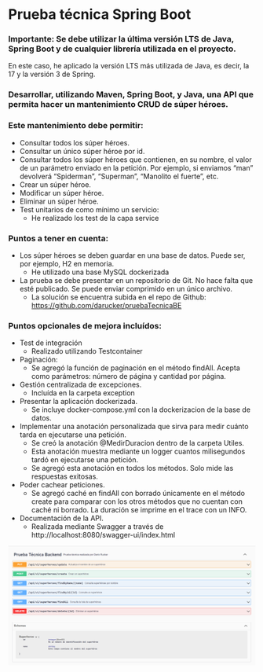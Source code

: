 # Prueba técnica Spring Boot

### Importante: Se debe utilizar la última versión LTS de Java, Spring Boot y de cualquier librería utilizada en el proyecto.

En este caso, he aplicado la versión LTS más utilizada de Java, es decir, la 17 y la versión 3 de Spring.


### Desarrollar, utilizando Maven, Spring Boot, y Java, una API que permita hacer un mantenimiento CRUD de súper héroes.
### Este mantenimiento debe permitir:

* Consultar todos los súper héroes.
* Consultar un único súper héroe por id.
* Consultar todos los súper héroes que contienen, en su nombre, el valor de un parámetro enviado en la petición. Por ejemplo, si enviamos “man” devolverá “Spiderman”, “Superman”, “Manolito el fuerte”, etc.
* Crear un súper héroe.
* Modificar un súper héroe.
* Eliminar un súper héroe.
* Test unitarios de como mínimo un servicio: 
  * He realizado los test de la capa service

### Puntos a tener en cuenta:

* Los súper héroes se deben guardar en una base de datos. Puede ser, por ejemplo, H2 en memoria. 
  * He utilizado una base MySQL dockerizada
* La prueba se debe presentar en un repositorio de Git. No hace falta que esté publicado. Se puede enviar comprimido en un único archivo.
  * La solución se encuentra subida en el repo de Github: https://github.com/darucker/pruebaTecnicaBE
 
### Puntos opcionales de mejora incluídos:

* Test de integración
  * Realizado utilizando Testcontainer
* Paginación:
  * Se agregó la función de paginación en el método findAll. Acepta como parámetros: número de página y cantidad por página.
* Gestión centralizada de excepciones.
  * Incluída en la carpeta exception 
* Presentar la aplicación dockerizada.
  * Se incluye docker-compose.yml con la dockerizacion de la base de datos.
* Implementar una anotación personalizada que sirva para medir cuánto tarda en ejecutarse una petición.
  * Se creó la anotación @MedirDuracion dentro de la carpeta Utiles.
  * Esta anotación muestra mediante un logger cuantos milisegundos tardó en ejecutarse una petición.
  * Se agregó esta anotación en todos los métodos. Solo mide las respuestas exitosas.
* Poder cachear peticiones.
  * Se agregó caché en findAll con borrado únicamente en el método create para comparar con los otros métodos que no cuentan con caché ni borrado. La duración se imprime en el trace con un INFO. 
* Documentación de la API.
  * Realizada mediante Swagger a través de http://localhost:8080/swagger-ui/index.html

![img.png](img.png)